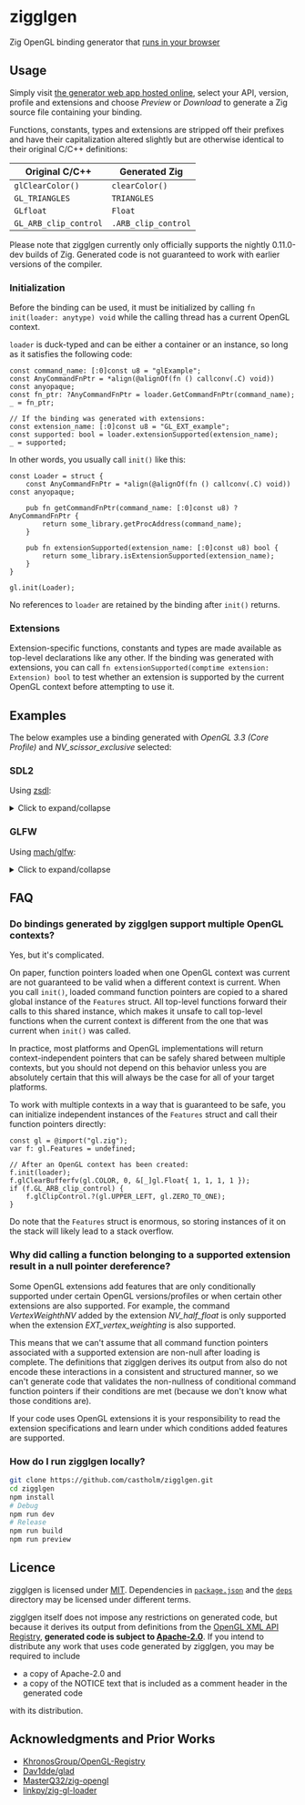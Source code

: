 # zigglgen

Zig OpenGL binding generator that [runs in your browser](https://castholm.github.io/zigglgen/)

## Usage

Simply visit [the generator web app hosted online](https://castholm.github.io/zigglgen/), select your API, version,
profile and extensions and choose *Preview* or *Download* to generate a Zig source file containing your binding.

Functions, constants, types and extensions are stripped off their prefixes and have their capitalization altered
slightly but are otherwise identical to their original C/C++ definitions:

| Original C/C++        | Generated Zig       |
|-----------------------|---------------------|
| `glClearColor()`      | `clearColor()`      |
| `GL_TRIANGLES`        | `TRIANGLES`         |
| `GLfloat`             | `Float`             |
| `GL_ARB_clip_control` | `.ARB_clip_control` |

Please note that zigglgen currently only officially supports the nightly 0.11.0-dev builds of Zig. Generated code is not
guaranteed to work with earlier versions of the compiler.

### Initialization

Before the binding can be used, it must be initialized by calling `fn init(loader: anytype) void` while the calling
thread has a current OpenGL context.

`loader` is duck-typed and can be either a container or an instance, so long as it satisfies the following code:

```zig
const command_name: [:0]const u8 = "glExample";
const AnyCommandFnPtr = *align(@alignOf(fn () callconv(.C) void)) const anyopaque;
const fn_ptr: ?AnyCommandFnPtr = loader.GetCommandFnPtr(command_name);
_ = fn_ptr;

// If the binding was generated with extensions:
const extension_name: [:0]const u8 = "GL_EXT_example";
const supported: bool = loader.extensionSupported(extension_name);
_ = supported;
```

In other words, you usually call `init()` like this:

```zig
const Loader = struct {
    const AnyCommandFnPtr = *align(@alignOf(fn () callconv(.C) void)) const anyopaque;

    pub fn getCommandFnPtr(command_name: [:0]const u8) ?AnyCommandFnPtr {
        return some_library.getProcAddress(command_name);
    }

    pub fn extensionSupported(extension_name: [:0]const u8) bool {
        return some_library.isExtensionSupported(extension_name);
    }
}

gl.init(Loader);
```

No references to `loader` are retained by the binding after `init()` returns.

### Extensions

Extension-specific functions, constants and types are made available as top-level declarations like any other. If the
binding was generated with extensions, you can call `fn extensionSupported(comptime extension: Extension) bool` to test
whether an extension is supported by the current OpenGL context before attempting to use it.

## Examples

The below examples use a binding generated with *OpenGL 3.3 (Core Profile)* and *NV_scissor_exclusive* selected:

### SDL2

Using [zsdl](https://github.com/michal-z/zig-gamedev/tree/main/libs/zsdl):

<details><summary>Click to expand/collapse</summary>

```zig
const sdl = @import("zsdl");
const gl = @import("gl.zig");

pub fn main() !void {
    try sdl.init(.{ .video = true });
    defer sdl.quit();

    try sdl.gl.setAttribute(.context_profile_mask, @enumToInt(sdl.gl.Profile.core));
    try sdl.gl.setAttribute(.context_major_version, gl.info.api_version_major);
    try sdl.gl.setAttribute(.context_minor_version, gl.info.api_version_minor);
    const context_flags = sdl.gl.ContextFlags{ .forward_compatible = true };
    try sdl.gl.setAttribute(.context_flags, @bitCast(i32, context_flags));
    const window = try sdl.Window.create(
        "OpenGL is a art",
        sdl.Window.pos_undefined,
        sdl.Window.pos_undefined,
        640,
        480,
        .{ .opengl = true },
    );
    defer window.destroy();

    const gl_context = try sdl.gl.createContext(window);
    defer sdl.gl.deleteContext(gl_context);

    try sdl.gl.setSwapInterval(1);

    gl.init(struct {
        const alignment = @alignOf(fn () callconv(.C) void);
        const AnyCommandFnPtr = *align(alignment) const anyopaque;
        pub fn getCommandFnPtr(command_name: [:0]const u8) ?AnyCommandFnPtr {
            return @alignCast(alignment, sdl.gl.getProcAddress(command_name));
        }
        pub fn extensionSupported(extension_name: [:0]const u8) bool {
            return sdl.gl.isExtensionSupported(extension_name);
        }
    });

    main_loop: while (true) {
        var event: sdl.Event = undefined;
        while (sdl.pollEvent(&event)) {
            if (event.type == .quit) break :main_loop;
        }

        gl.disable(gl.SCISSOR_TEST);
        if (gl.extensionSupported(.NV_scissor_exclusive)) {
            gl.disable(gl.SCISSOR_TEST_EXCLUSIVE_NV);
            gl.clearBufferfv(gl.COLOR, 0, &[_]gl.Float{ 1, 0.8, 0.2, 1 });
            gl.enable(gl.SCISSOR_TEST_EXCLUSIVE_NV);
            gl.scissorExclusiveNV(72, 56, 8, 8);
        }
        gl.clearBufferfv(gl.COLOR, 0, &[_]gl.Float{ 1, 1, 1, 1 });
        gl.enable(gl.SCISSOR_TEST);
        const magic: u256 = 0x1FF8200446024F3A8071E321B0EDAC0A9BFA56AA4BFA26AA13F20802060401F8;
        var i: gl.Int = 0;
        while (i < 256) : (i += 1) {
            if (magic >> @intCast(u8, i) & 1 != 0) {
                gl.scissor(@rem(i, 16) * 8 + 8, @divTrunc(i, 16) * 8 + 8, 8, 8);
                gl.clearBufferfv(gl.COLOR, 0, &[_]gl.Float{ 0, 0, 0, 1 });
            }
        }

        sdl.gl.swapWindow(window);
    }
}
```

</details>

### GLFW

Using [mach/glfw](https://github.com/hexops/mach-glfw):

<details><summary>Click to expand/collapse</summary>

```zig
const glfw = @import("glfw");
const gl = @import("gl.zig");

pub fn main() !void {
    if (!glfw.init(.{})) return error.GlfwInitFailed;
    defer glfw.terminate();

    const window = glfw.Window.create(640, 480, "OpenGL is a art", null, null, .{
        .context_version_major = gl.info.api_version_major,
        .context_version_minor = gl.info.api_version_minor,
        .opengl_profile = .opengl_core_profile,
        .opengl_forward_compat = true,
    }) orelse return error.GlfwInitFailed;
    defer window.destroy();

    glfw.makeContextCurrent(window);

    glfw.swapInterval(1);

    gl.init(struct {
        pub fn getCommandFnPtr(command_name: [:0]const u8) ?glfw.GLProc {
            return glfw.getProcAddress(command_name);
        }
        pub fn extensionSupported(extension_name: [:0]const u8) bool {
            return glfw.extensionSupported(extension_name);
        }
    });

    main_loop: while (true) {
        glfw.pollEvents();
        if (window.shouldClose()) break :main_loop;

        gl.disable(gl.SCISSOR_TEST);
        if (gl.extensionSupported(.NV_scissor_exclusive)) {
            gl.disable(gl.SCISSOR_TEST_EXCLUSIVE_NV);
            gl.clearBufferfv(gl.COLOR, 0, &[_]gl.Float{ 1, 0.8, 0.2, 1 });
            gl.enable(gl.SCISSOR_TEST_EXCLUSIVE_NV);
            gl.scissorExclusiveNV(72, 56, 8, 8);
        }
        gl.clearBufferfv(gl.COLOR, 0, &[_]gl.Float{ 1, 1, 1, 1 });
        gl.enable(gl.SCISSOR_TEST);
        const magic: u256 = 0x1FF8200446024F3A8071E321B0EDAC0A9BFA56AA4BFA26AA13F20802060401F8;
        var i: gl.Int = 0;
        while (i < 256) : (i += 1) {
            if (magic >> @intCast(u8, i) & 1 != 0) {
                gl.scissor(@rem(i, 16) * 8 + 8, @divTrunc(i, 16) * 8 + 8, 8, 8);
                gl.clearBufferfv(gl.COLOR, 0, &[_]gl.Float{ 0, 0, 0, 1 });
            }
        }

        window.swapBuffers();
    }
}
```

</details>

## FAQ

### Do bindings generated by zigglgen support multiple OpenGL contexts?

Yes, but it's complicated.

On paper, function pointers loaded when one OpenGL context was current are not guaranteed to be valid when a different
context is current. When you call `init()`, loaded command function pointers are copied to a shared global instance of
the `Features` struct. All top-level functions forward their calls to this shared instance, which makes it unsafe to
call top-level functions when the current context is different from the one that was current when `init()` was called.

In practice, most platforms and OpenGL implementations will return context-independent pointers that can be safely
shared between multiple contexts, but you should not depend on this behavior unless you are absolutely certain that this
will always be the case for all of your target platforms.

To work with multiple contexts in a way that is guaranteed to be safe, you can initialize independent instances of the
`Features` struct and call their function pointers directly:

```zig
const gl = @import("gl.zig");
var f: gl.Features = undefined;

// After an OpenGL context has been created:
f.init(loader);
f.glClearBufferfv(gl.COLOR, 0, &[_]gl.Float{ 1, 1, 1, 1 });
if (f.GL_ARB_clip_control) {
    f.glClipControl.?(gl.UPPER_LEFT, gl.ZERO_TO_ONE);
}
```

Do note that the `Features` struct is enormous, so storing instances of it on the stack will likely lead to a stack
overflow.

### Why did calling a function belonging to a supported extension result in a null pointer dereference?

Some OpenGL extensions add features that are only conditionally supported under certain OpenGL versions/profiles or when
certain other extensions are also supported. For example, the command *VertexWeighthNV* added by the extension
*NV_half_float* is only supported when the extension *EXT_vertex_weighting* is also supported.

This means that we can't assume that all command function pointers associated with a supported extension are non-null
after loading is complete. The definitions that zigglgen derives its output from also do not encode these interactions
in a consistent and structured manner, so we can't generate code that validates the non-nullness of conditional command
function pointers if their conditions are met (because we don't know what those conditions are).

If your code uses OpenGL extensions it is your responsibility to read the extension specifications and learn under which
conditions added features are supported.

### How do I run zigglgen locally?

```sh
git clone https://github.com/castholm/zigglgen.git
cd zigglgen
npm install
# Debug
npm run dev
# Release
npm run build
npm run preview
```

## Licence

zigglgen is licensed under [MIT](LICENSE.md). Dependencies in [`package.json`](package.json) and the [`deps`](deps)
directory may be licensed under different terms.

zigglgen itself does not impose any restrictions on generated code, but because it derives its output from definitions
from the [OpenGL XML API Registry](deps/gl.xml), **generated code is subject to
[Apache-2.0](deps/LICENSE-Apache-2.0.txt)**. If you intend to distribute any work that uses code generated by zigglgen,
you may be required to include

- a copy of Apache-2.0 and
- a copy of the NOTICE text that is included as a comment header in the generated code

with its distribution.

## Acknowledgments and Prior Works

- [KhronosGroup/OpenGL-Registry](https://github.com/KhronosGroup/OpenGL-Registry)
- [Dav1dde/glad](https://github.com/Dav1dde/glad)
- [MasterQ32/zig-opengl](https://github.com/MasterQ32/zig-opengl)
- [linkpy/zig-gl-loader](https://github.com/linkpy/zig-gl-loader)
